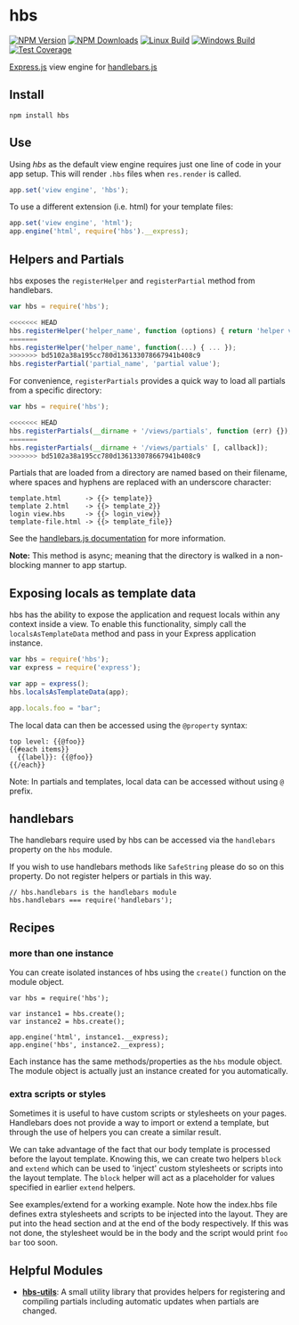 # hbs

[![NPM Version][npm-version-image]][npm-url]
[![NPM Downloads][npm-downloads-image]][npm-url]
[![Linux Build][travis-image]][travis-url]
[![Windows Build][appveyor-image]][appveyor-url]
[![Test Coverage][coveralls-image]][coveralls-url]

[Express.js](https://expressjs.com/) view engine for
[handlebars.js](https://handlebarsjs.com/)

## Install ##

```
npm install hbs
```

## Use ##

Using *hbs* as the default view engine requires just one line of code in your app setup. This will render `.hbs` files when `res.render` is called.

```javascript
app.set('view engine', 'hbs');
```

To use a different extension (i.e. html) for your template files:

```javascript
app.set('view engine', 'html');
app.engine('html', require('hbs').__express);
```

## Helpers and Partials ##

hbs exposes the `registerHelper` and `registerPartial` method from handlebars.

```javascript
var hbs = require('hbs');

<<<<<<< HEAD
hbs.registerHelper('helper_name', function (options) { return 'helper value'; });
=======
hbs.registerHelper('helper_name', function(...) { ... });
>>>>>>> bd5102a38a195cc780d136133078667941b408c9
hbs.registerPartial('partial_name', 'partial value');
```

For convenience, `registerPartials` provides a quick way to load all partials from a specific directory:

```javascript
var hbs = require('hbs');

<<<<<<< HEAD
hbs.registerPartials(__dirname + '/views/partials', function (err) {});
=======
hbs.registerPartials(__dirname + '/views/partials' [, callback]);
>>>>>>> bd5102a38a195cc780d136133078667941b408c9
```

Partials that are loaded from a directory are named based on their filename, where spaces and hyphens are replaced with an underscore character:

```
template.html      -> {{> template}}
template 2.html    -> {{> template_2}}
login view.hbs     -> {{> login_view}}
template-file.html -> {{> template_file}}
```

See the [handlebars.js documentation](https://handlebarsjs.com/) for more
information.

**Note:** This method is async; meaning that the directory is walked in a non-blocking manner to app startup.

## Exposing locals as template data ##

hbs has the ability to expose the application and request locals within any context inside a view. To enable this functionality, simply call the `localsAsTemplateData` method and pass in your Express application instance.

```javascript
var hbs = require('hbs');
var express = require('express');

var app = express();
hbs.localsAsTemplateData(app);

app.locals.foo = "bar";
```

The local data can then be accessed using the `@property` syntax:

```
top level: {{@foo}}
{{#each items}}
  {{label}}: {{@foo}}
{{/each}}
```
Note: In partials and templates, local data can be accessed without using `@` prefix.

## handlebars ##

The handlebars require used by hbs can be accessed via the `handlebars` property on the `hbs` module.

If you wish to use handlebars methods like `SafeString` please do so on this property. Do not register helpers or partials in this way.

```
// hbs.handlebars is the handlebars module
hbs.handlebars === require('handlebars');
```

## Recipes ##

### more than one instance ###
You can create isolated instances of hbs using the `create()` function on the module object.

```
var hbs = require('hbs');

var instance1 = hbs.create();
var instance2 = hbs.create();

app.engine('html', instance1.__express);
app.engine('hbs', instance2.__express);
```

Each instance has the same methods/properties as the `hbs` module object. The module object is actually just an instance created for you automatically.

### extra scripts or styles ##
Sometimes it is useful to have custom scripts or stylesheets on your pages. Handlebars does not provide a way to import or extend a template, but through the use of helpers you can create a similar result.

We can take advantage of the fact that our body template is processed before the layout template. Knowing this, we can create two helpers `block` and `extend` which can be used to 'inject' custom stylesheets or scripts into the layout template. The `block` helper will act as a placeholder for values specified in earlier `extend` helpers.

See examples/extend for a working example. Note how the index.hbs file defines extra stylesheets and scripts to be injected into the layout. They are put into the head section and at the end of the body respectively. If this was not done, the stylesheet would be in the body and the script would print `foo bar` too soon.

## Helpful Modules ##

- **[hbs-utils](https://www.npmjs.com/package/hbs-utils)**: A small utility
  library that provides helpers for registering and compiling partials
  including automatic updates when partials are changed.

[appveyor-image]: https://badgen.net/appveyor/ci/dougwilson/nodejs-hbs/master?label=windows
[appveyor-url]: https://ci.appveyor.com/project/dougwilson/nodejs-hbs
[coveralls-image]: https://badgen.net/coveralls/c/github/pillarjs/hbs/master
[coveralls-url]: https://coveralls.io/r/pillarjs/hbs?branch=master
[node-image]: https://badgen.net/npm/node/hbs
[node-url]: https://nodejs.org/en/download/
[npm-downloads-image]: https://badgen.net/npm/dm/hbs
[npm-url]: https://npmjs.org/package/hbs
[npm-version-image]: https://badgen.net/npm/v/hbs
[travis-image]: https://badgen.net/travis/pillarjs/hbs/master?label=linux
[travis-url]: https://travis-ci.org/pillarjs/hbs
